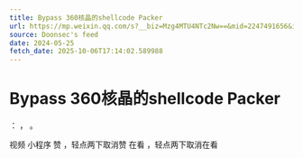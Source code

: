 ```yaml
---
title: Bypass 360核晶的shellcode Packer
url: https://mp.weixin.qq.com/s?__biz=Mzg4MTU4NTc2Nw==&mid=2247491656&idx=1&sn=49440d3a41a1fe17bd5b8396866f560e
source: Doonsec's feed
date: 2024-05-25
fetch_date: 2025-10-06T17:14:02.589988
---
```


# Bypass 360核晶的shellcode Packer

：
，
。

视频
小程序
赞
，轻点两下取消赞
在看
，轻点两下取消在看